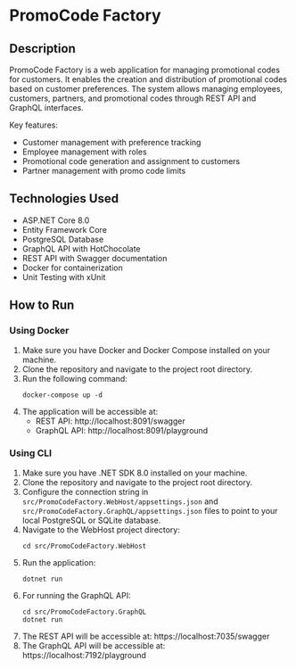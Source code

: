 # PromoCode Factory

## Description
PromoCode Factory is a web application for managing promotional codes for customers. It enables the creation and distribution of promotional codes based on customer preferences. The system allows managing employees, customers, partners, and promotional codes through REST API and GraphQL interfaces.

Key features:
- Customer management with preference tracking
- Employee management with roles
- Promotional code generation and assignment to customers
- Partner management with promo code limits

## Technologies Used
- ASP.NET Core 8.0
- Entity Framework Core
- PostgreSQL Database
- GraphQL API with HotChocolate
- REST API with Swagger documentation
- Docker for containerization
- Unit Testing with xUnit

## How to Run

### Using Docker
1. Make sure you have Docker and Docker Compose installed on your machine.
2. Clone the repository and navigate to the project root directory.
3. Run the following command:
   ```
   docker-compose up -d
   ```
4. The application will be accessible at:
   - REST API: http://localhost:8091/swagger
   - GraphQL API: http://localhost:8091/playground

### Using CLI
1. Make sure you have .NET SDK 8.0 installed on your machine.
2. Clone the repository and navigate to the project root directory.
3. Configure the connection string in `src/PromoCodeFactory.WebHost/appsettings.json` and `src/PromoCodeFactory.GraphQL/appsettings.json` files to point to your local PostgreSQL or SQLite database.
4. Navigate to the WebHost project directory:
   ```
   cd src/PromoCodeFactory.WebHost
   ```
5. Run the application:
   ```
   dotnet run
   ```
6. For running the GraphQL API:
   ```
   cd src/PromoCodeFactory.GraphQL
   dotnet run
   ```
7. The REST API will be accessible at: https://localhost:7035/swagger
8. The GraphQL API will be accessible at: https://localhost:7192/playground 